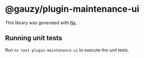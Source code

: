 # @gauzy/plugin-maintenance-ui

This library was generated with [Nx](https://nx.dev).

## Running unit tests

Run `nx test plugin-maintenance-ui` to execute the unit tests.
